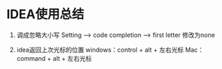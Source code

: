 # IDEA使用总结
1. 调成忽略大小写
Setting —> code completion —> first letter 修改为none

1. idea返回上次光标的位置
windows：control + alt + 左右光标
Mac：command + alt + 左右光标